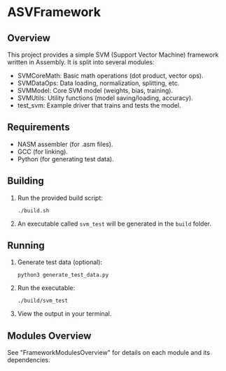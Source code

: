 # ASVFramework

## Overview
This project provides a simple SVM (Support Vector Machine) framework written in Assembly. It is split into several modules:
- SVMCoreMath: Basic math operations (dot product, vector ops).
- SVMDataOps: Data loading, normalization, splitting, etc.
- SVMModel: Core SVM model (weights, bias, training).
- SVMUtils: Utility functions (model saving/loading, accuracy).
- test_svm: Example driver that trains and tests the model.

## Requirements
- NASM assembler (for .asm files).
- GCC (for linking).
- Python (for generating test data).

## Building
1. Run the provided build script:
   ```
   ./build.sh
   ```
2. An executable called `svm_test` will be generated in the `build` folder.

## Running
1. Generate test data (optional):
   ```
   python3 generate_test_data.py
   ```
2. Run the executable:
   ```
   ./build/svm_test
   ```
3. View the output in your terminal.

## Modules Overview
See "FrameworkModulesOverview" for details on each module and its dependencies.
